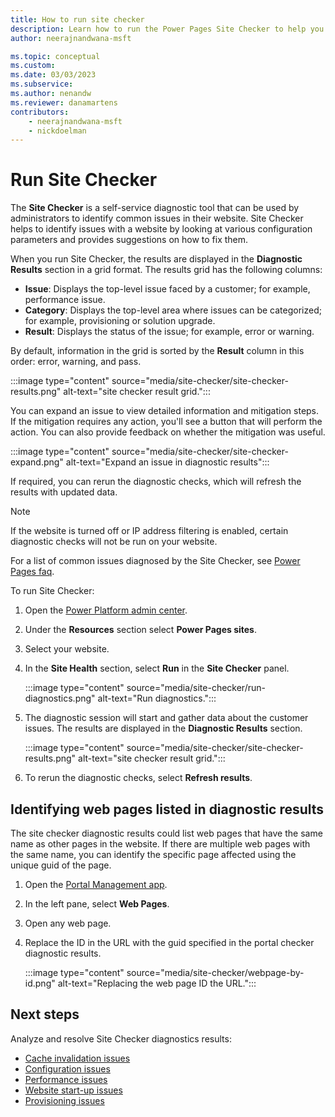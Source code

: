 ```yaml
---
title: How to run site checker
description: Learn how to run the Power Pages Site Checker to help you identify common problems within your website and get suggestions on how to fix them.
author: neerajnandwana-msft

ms.topic: conceptual
ms.custom: 
ms.date: 03/03/2023
ms.subservice: 
ms.author: nenandw
ms.reviewer: danamartens
contributors:
    - neerajnandwana-msft
    - nickdoelman
---
```


# Run Site Checker

The **Site Checker** is a self-service diagnostic tool that can be used by administrators to identify common issues in their website. Site Checker helps to identify issues with a website by looking at various configuration parameters and provides suggestions on how to fix them.

When you run Site Checker, the results are displayed in the **Diagnostic Results** section in a grid format. The results grid has the following columns:

- **Issue**: Displays the top-level issue faced by a customer; for example, performance issue.
- **Category**: Displays the top-level area where issues can be categorized; for example, provisioning or solution upgrade.
- **Result**: Displays the status of the issue; for example, error or warning.

By default, information in the grid is sorted by the **Result** column in this order: error, warning, and pass.

:::image type="content" source="media/site-checker/site-checker-results.png" alt-text="site checker result grid.":::

You can expand an issue to view detailed information and mitigation steps. If the mitigation requires any action, you'll see a button that will perform the action. You can also provide feedback on whether the mitigation was useful.

:::image type="content" source="media/site-checker/site-checker-expand.png" alt-text="Expand an issue in diagnostic results":::

If required, you can rerun the diagnostic checks, which will refresh the results with updated data.

> [!NOTE]
> If the website is turned off or IP address filtering is enabled, certain diagnostic checks will not be run on your website.

For a list of common issues diagnosed by the Site Checker, see [Power Pages faq](../faq.yml).

To run Site Checker:

1. Open the [Power Platform admin center](https://aka.ms/ppac).

1. Under the **Resources** section select **Power Pages sites**.

1. Select your website.

1. In the **Site Health** section, select **Run** in the **Site Checker** panel. 

    :::image type="content" source="media/site-checker/run-diagnostics.png" alt-text="Run diagnostics.":::


1. The diagnostic session will start and gather data about the customer issues. The results are displayed in the **Diagnostic Results** section.

    :::image type="content" source="media/site-checker/site-checker-results.png" alt-text="site checker result grid.":::

1. To rerun the diagnostic checks, select **Refresh results**.

## Identifying web pages listed in diagnostic results

The site checker diagnostic results could list web pages that have the same name as other pages in the website. If there are multiple web pages with the same name, you can identify the specific page affected using the unique guid of the page.

1. Open the [Portal Management app](../configure/portal-management-app.md).

1. In the left pane, select **Web Pages**.

1. Open any web page.

1. Replace the ID in the URL with the guid specified in the portal checker diagnostic results.

    :::image type="content" source="media/site-checker/webpage-by-id.png" alt-text="Replacing the web page ID the URL.":::

## Next steps

Analyze and resolve Site Checker diagnostics results:
- [Cache invalidation issues](site-checker-cache-invalidation.md)
- [Configuration issues](site-checker-configuration-issues.md)
- [Performance issues](site-checker-performance.md)
- [Website start-up issues](site-checker-startup-issue.md)
- [Provisioning issues](site-checker-provisioning-issues.md)

